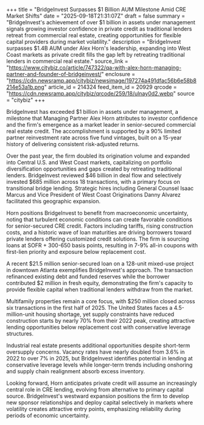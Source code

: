+++
title = "BridgeInvest Surpasses $1 Billion AUM Milestone Amid CRE Market Shifts"
date = "2025-09-18T21:31:07Z"
draft = false
summary = "BridgeInvest's achievement of over $1 billion in assets under management signals growing investor confidence in private credit as traditional lenders retreat from commercial real estate, creating opportunities for flexible capital providers during market volatility."
description = "BridgeInvest surpasses $1.4B AUM under Alex Horn's leadership, expanding into West Coast markets as private credit fills the gap left by retreating traditional lenders in commercial real estate."
source_link = "https://www.citybiz.co/article/747322/qa-with-alex-horn-managing-partner-and-founder-of-bridgeinvest/"
enclosure = "https://cdn.newsramp.app/citybiz/newsimage/197274a491dfac56b6e58b8214e53a1b.png"
article_id = 214324
feed_item_id = 20929
qrcode = "https://cdn.newsramp.app/citybiz/qrcode/259/18/ulnay0d2.webp"
source = "citybiz"
+++

<p>BridgeInvest has exceeded $1 billion in assets under management, a milestone that Managing Partner Alex Horn attributes to investor confidence and the firm's emergence as a market leader in senior-secured commercial real estate credit. The accomplishment is supported by a 90% limited partner reinvestment rate across five fund vintages, built on a 15-year history of delivering consistent risk-adjusted returns.</p><p>Over the past year, the firm doubled its origination volume and expanded into Central U.S. and West Coast markets, capitalizing on portfolio diversification opportunities and gaps created by retreating traditional lenders. BridgeInvest reviewed $46 billion in deal flow and selectively invested $685 million across 18 transactions, with a primary focus on transitional bridge lending. Strategic hires including General Counsel Isaac Marcus and Vice President of West Coast Originations Danny Alvarez facilitated this geographic expansion.</p><p>Horn positions BridgeInvest to benefit from macroeconomic uncertainty, noting that turbulent economic conditions can create favorable conditions for senior-secured CRE credit. Factors including tariffs, rising construction costs, and a historic wave of loan maturities are driving borrowers toward private lenders offering customized credit solutions. The firm is sourcing loans at SOFR + 300-650 basis points, resulting in 7-9% all-in coupons with first-lien priority and exposure below replacement cost.</p><p>A recent $21.5 million senior-secured loan on a 128-unit mixed-use project in downtown Atlanta exemplifies BridgeInvest's approach. The transaction refinanced existing debt and funded reserves while the borrower contributed $2 million in fresh equity, demonstrating the firm's capacity to provide flexible capital when traditional lenders withdraw from the market.</p><p>Multifamily properties remain a core focus, with $250 million closed across six transactions in the first half of 2025. The United States faces a 4.5-million-unit housing shortage, yet supply constraints have reduced construction starts by nearly 70% from their 2022 peak, creating attractive lending opportunities below replacement cost with conservative leverage structures.</p><p>Industrial real estate presents additional opportunities despite short-term oversupply concerns. Vacancy rates have nearly doubled from 3.6% in 2022 to over 7% in 2025, but BridgeInvest identifies potential in lending at conservative leverage levels while longer-term trends including onshoring and supply chain realignment absorb excess inventory.</p><p>Looking forward, Horn anticipates private credit will assume an increasingly central role in CRE lending, evolving from alternative to primary capital source. BridgeInvest's westward expansion positions the firm to develop new sponsor relationships and deploy capital selectively in markets where volatility creates attractive entry points, emphasizing reliability during periods of economic uncertainty.</p>